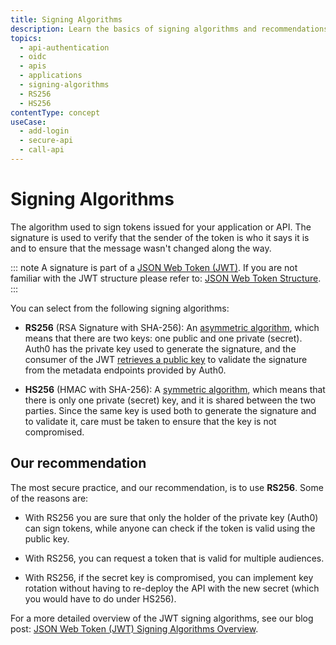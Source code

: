 ```yaml
---
title: Signing Algorithms
description: Learn the basics of signing algorithms and recommendations for configuring them in the Auth0 Dashboard.
topics:
  - api-authentication
  - oidc
  - apis
  - applications
  - signing-algorithms
  - RS256
  - HS256
contentType: concept
useCase:
  - add-login
  - secure-api
  - call-api
---
```

# Signing Algorithms

The algorithm used to sign tokens issued for your application or API. The signature is used to verify that the sender of the token is who it says it is and to ensure that the message wasn't changed along the way.

::: note
A signature is part of a [JSON Web Token (JWT)](/docs/jwt). If you are not familiar with the JWT structure please refer to: [JSON Web Token Structure](/tokens/reference/jwt/jwt-structure).
:::

You can select from the following signing algorithms:

- **RS256** (RSA Signature with SHA-256): An [asymmetric algorithm](https://en.wikipedia.org/wiki/Public-key_cryptography), which means that there are two keys: one public and one private (secret). Auth0 has the private key used to generate the signature, and the consumer of the JWT [retrieves a public key](/api-auth/guides/retrieve-public-key) to validate the signature from the metadata endpoints provided by Auth0.

- **HS256** (HMAC with SHA-256): A [symmetric algorithm](https://en.wikipedia.org/wiki/Symmetric-key_algorithm), which means that there is only one private (secret) key, and it is shared between the two parties. Since the same key is used both to generate the signature and to validate it, care must be taken to ensure that the key is not compromised.

## Our recommendation

The most secure practice, and our recommendation, is to use **RS256**. Some of the reasons are:

- With RS256 you are sure that only the holder of the private key (Auth0) can sign tokens, while anyone can check if the token is valid using the public key.

- With RS256, you can request a token that is valid for multiple audiences.

- With RS256, if the secret key is compromised, you can implement key rotation without having to re-deploy the API with the new secret (which you would have to do under HS256).

For a more detailed overview of the JWT signing algorithms, see our blog post: [JSON Web Token (JWT) Signing Algorithms Overview](https://auth0.com/blog/json-web-token-signing-algorithms-overview/).

